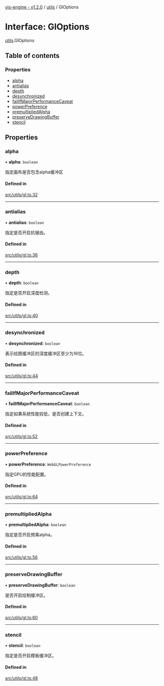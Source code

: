 [vis-engine - v1.2.0](../index.md) / [utils](../modules/utils.md) / GlOptions

# Interface: GlOptions

[utils](../modules/utils.md).GlOptions

## Table of contents

### Properties

- [alpha](utils.GlOptions.md#alpha)
- [antialias](utils.GlOptions.md#antialias)
- [depth](utils.GlOptions.md#depth)
- [desynchronized](utils.GlOptions.md#desynchronized)
- [failIfMajorPerformanceCaveat](utils.GlOptions.md#failifmajorperformancecaveat)
- [powerPreference](utils.GlOptions.md#powerpreference)
- [premultipliedAlpha](utils.GlOptions.md#premultipliedalpha)
- [preserveDrawingBuffer](utils.GlOptions.md#preservedrawingbuffer)
- [stencil](utils.GlOptions.md#stencil)

## Properties

### alpha

• **alpha**: `boolean`

指定画布是否包含alpha缓冲区

#### Defined in

[src/utils/gl.ts:32](https://github.com/sakitam-gis/vis-engine/blob/master/src/utils/gl.ts?at&#x3D;4124c8d#line&#x3D;32)

___

### antialias

• **antialias**: `boolean`

指定是否开启抗锯齿。

#### Defined in

[src/utils/gl.ts:36](https://github.com/sakitam-gis/vis-engine/blob/master/src/utils/gl.ts?at&#x3D;4124c8d#line&#x3D;36)

___

### depth

• **depth**: `boolean`

指定是否开启深度检测。

#### Defined in

[src/utils/gl.ts:40](https://github.com/sakitam-gis/vis-engine/blob/master/src/utils/gl.ts?at&#x3D;4124c8d#line&#x3D;40)

___

### desynchronized

• **desynchronized**: `boolean`

表示绘图缓冲区的深度缓冲区至少为16位。

#### Defined in

[src/utils/gl.ts:44](https://github.com/sakitam-gis/vis-engine/blob/master/src/utils/gl.ts?at&#x3D;4124c8d#line&#x3D;44)

___

### failIfMajorPerformanceCaveat

• **failIfMajorPerformanceCaveat**: `boolean`

指定如果系统性能较低，是否创建上下文。

#### Defined in

[src/utils/gl.ts:52](https://github.com/sakitam-gis/vis-engine/blob/master/src/utils/gl.ts?at&#x3D;4124c8d#line&#x3D;52)

___

### powerPreference

• **powerPreference**: `WebGLPowerPreference`

指定GPU的性能配置。

#### Defined in

[src/utils/gl.ts:64](https://github.com/sakitam-gis/vis-engine/blob/master/src/utils/gl.ts?at&#x3D;4124c8d#line&#x3D;64)

___

### premultipliedAlpha

• **premultipliedAlpha**: `boolean`

指定是否开启预乘alpha。

#### Defined in

[src/utils/gl.ts:56](https://github.com/sakitam-gis/vis-engine/blob/master/src/utils/gl.ts?at&#x3D;4124c8d#line&#x3D;56)

___

### preserveDrawingBuffer

• **preserveDrawingBuffer**: `boolean`

是否开启绘制缓冲区。

#### Defined in

[src/utils/gl.ts:60](https://github.com/sakitam-gis/vis-engine/blob/master/src/utils/gl.ts?at&#x3D;4124c8d#line&#x3D;60)

___

### stencil

• **stencil**: `boolean`

指定是否开启模板缓冲区。

#### Defined in

[src/utils/gl.ts:48](https://github.com/sakitam-gis/vis-engine/blob/master/src/utils/gl.ts?at&#x3D;4124c8d#line&#x3D;48)
